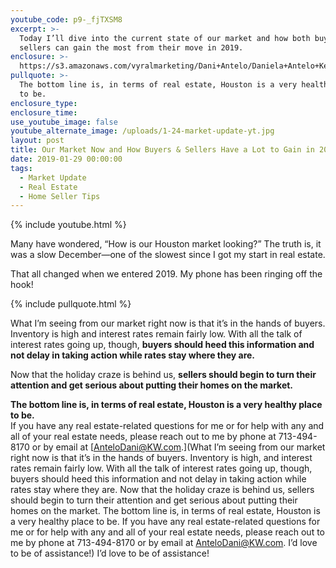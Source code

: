```yaml
---
youtube_code: p9-_fjTXSM8
excerpt: >-
  Today I’ll dive into the current state of our market and how both buyers and
  sellers can gain the most from their move in 2019.
enclosure: >-
  https://s3.amazonaws.com/vyralmarketing/Dani+Antelo/Daniela+Antelo+Keller+Williams+_+Our+Market+Now+and+How+Buyers+%26+Sellers+Have+a+Lot+to+Gain+in+2019.mp4
pullquote: >-
  The bottom line is, in terms of real estate, Houston is a very healthy place
  to be.
enclosure_type:
enclosure_time:
use_youtube_image: false
youtube_alternate_image: /uploads/1-24-market-update-yt.jpg
layout: post
title: Our Market Now and How Buyers & Sellers Have a Lot to Gain in 2019
date: 2019-01-29 00:00:00
tags:
  - Market Update
  - Real Estate
  - Home Seller Tips
---
```


{% include youtube.html %}

Many have wondered, “How is our Houston market looking?” The truth is, it was a slow December—one of the slowest since I got my start in real estate.

That all changed when we entered 2019. My phone has been ringing off the hook!

{% include pullquote.html %}

What I’m seeing from our market right now is that it’s in the hands of buyers. Inventory is high and interest rates remain fairly low. With all the talk of interest rates going up, though, **buyers should heed this information and not delay in taking action while rates stay where they are.**

Now that the holiday craze is behind us, **sellers should begin to turn their attention and get serious about putting their homes on the market.**

**The bottom line is, in terms of real estate, Houston is a very healthy place to be.**<br>If you have any real estate-related questions for me or for help with any and all of your real estate needs, please reach out to me by phone at 713-494-8170 or by email at [AnteloDani@KW.com.](What I’m seeing from our market right now is that it’s in the hands of buyers. Inventory is high, and interest rates remain fairly low. With all the talk of interest rates going up, though, buyers should heed this information and not delay in taking action while rates stay where they are.   Now that the holiday craze is behind us, sellers should begin to turn their attention and get serious about putting their homes on the market.  The bottom line is, in terms of real estate, Houston is a very healthy place to be.   If you have any real estate-related questions for me or for help with any and all of your real estate needs, please reach out to me by phone at 713-494-8170 or by email at AnteloDani@KW.com. I’d love to be of assistance!) I’d love to be of assistance!